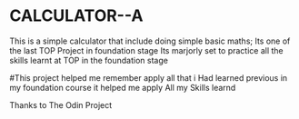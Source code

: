# CALCULATOR--A
This is a simple calculator that include doing simple basic maths;
Its one of the last TOP Project in foundation stage
Its marjorly set to practice all the skills learnt at TOP in the foundation stage

#This project helped me remember apply all that i Had learned previous in my foundation course
it helped me apply All my Skills learnd

Thanks to  The Odin Project

